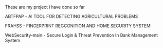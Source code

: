 These are my project i have done so far

ABTFPAP - AI TOOL FOR DETECTING AGRICULTURAL PROBLEMS

FRAHSS  - FINGERPRINT REGCONITION AND HOME SECURITY SYSTEM

WebSecurity-main - Secure Login & Threat Prevention In Bank Management System
